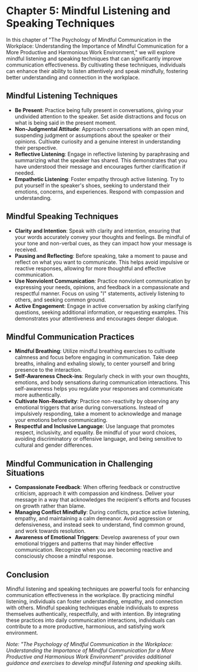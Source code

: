 Chapter 5: Mindful Listening and Speaking Techniques
====================================================

In this chapter of "The Psychology of Mindful Communication in the Workplace: Understanding the Importance of Mindful Communication for a More Productive and Harmonious Work Environment," we will explore mindful listening and speaking techniques that can significantly improve communication effectiveness. By cultivating these techniques, individuals can enhance their ability to listen attentively and speak mindfully, fostering better understanding and connection in the workplace.

Mindful Listening Techniques
----------------------------

* **Be Present**: Practice being fully present in conversations, giving your undivided attention to the speaker. Set aside distractions and focus on what is being said in the present moment.
* **Non-Judgmental Attitude**: Approach conversations with an open mind, suspending judgment or assumptions about the speaker or their opinions. Cultivate curiosity and a genuine interest in understanding their perspective.
* **Reflective Listening**: Engage in reflective listening by paraphrasing and summarizing what the speaker has shared. This demonstrates that you have understood their message and encourages further clarification if needed.
* **Empathetic Listening**: Foster empathy through active listening. Try to put yourself in the speaker's shoes, seeking to understand their emotions, concerns, and experiences. Respond with compassion and understanding.

Mindful Speaking Techniques
---------------------------

* **Clarity and Intention**: Speak with clarity and intention, ensuring that your words accurately convey your thoughts and feelings. Be mindful of your tone and non-verbal cues, as they can impact how your message is received.
* **Pausing and Reflecting**: Before speaking, take a moment to pause and reflect on what you want to communicate. This helps avoid impulsive or reactive responses, allowing for more thoughtful and effective communication.
* **Use Nonviolent Communication**: Practice nonviolent communication by expressing your needs, opinions, and feedback in a compassionate and respectful manner. Focus on using "I" statements, actively listening to others, and seeking common ground.
* **Active Engagement**: Engage in active conversation by asking clarifying questions, seeking additional information, or requesting examples. This demonstrates your attentiveness and encourages deeper dialogue.

Mindful Communication Practices
-------------------------------

* **Mindful Breathing**: Utilize mindful breathing exercises to cultivate calmness and focus before engaging in communication. Take deep breaths, inhaling and exhaling slowly, to center yourself and bring presence to the interaction.
* **Self-Awareness Check-ins**: Regularly check in with your own thoughts, emotions, and body sensations during communication interactions. This self-awareness helps you regulate your responses and communicate more authentically.
* **Cultivate Non-Reactivity**: Practice non-reactivity by observing any emotional triggers that arise during conversations. Instead of impulsively responding, take a moment to acknowledge and manage your emotions before communicating.
* **Respectful and Inclusive Language**: Use language that promotes respect, inclusivity, and equality. Be mindful of your word choices, avoiding discriminatory or offensive language, and being sensitive to cultural and gender differences.

Mindful Communication in Challenging Situations
-----------------------------------------------

* **Compassionate Feedback**: When offering feedback or constructive criticism, approach it with compassion and kindness. Deliver your message in a way that acknowledges the recipient's efforts and focuses on growth rather than blame.
* **Managing Conflict Mindfully**: During conflicts, practice active listening, empathy, and maintaining a calm demeanor. Avoid aggression or defensiveness, and instead seek to understand, find common ground, and work towards resolution.
* **Awareness of Emotional Triggers**: Develop awareness of your own emotional triggers and patterns that may hinder effective communication. Recognize when you are becoming reactive and consciously choose a mindful response.

Conclusion
----------

Mindful listening and speaking techniques are powerful tools for enhancing communication effectiveness in the workplace. By practicing mindful listening, individuals can foster understanding, empathy, and connection with others. Mindful speaking techniques enable individuals to express themselves authentically, respectfully, and with intention. By integrating these practices into daily communication interactions, individuals can contribute to a more productive, harmonious, and satisfying work environment.

*Note: "The Psychology of Mindful Communication in the Workplace: Understanding the Importance of Mindful Communication for a More Productive and Harmonious Work Environment" provides additional guidance and exercises to develop mindful listening and speaking skills.*
